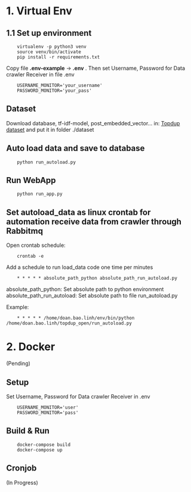 
# 1. Virtual Env
## 1.1 Set up environment
```
    virtualenv -p python3 venv
    source venv/bin/activate
    pip install -r requirements.txt
```

Copy file **.env-example** &#8594; **.env** . Then set Username, Password for Data crawler Receiver in file .env
```
    USERNAME_MONITOR='your_username'
    PASSWORD_MONITOR='your_pass'
```

## Dataset
Download database, tf-idf-model, post_embedded_vector... in: [Topdup dataset](https://drive.google.com/drive/folders/1UcSU9CcTtv3o1mPuLpmFYrhEK2fJcTuC?usp=sharing) and put it in folder ./dataset

## Auto load data and save to database
```
    python run_autoload.py
```

## Run WebApp
```
    python run_app.py
```
## Set autoload_data as linux crontab for automation receive data from crawler through Rabbitmq

Open crontab schedule: 
```
    crontab -e
```
Add a schedule to run load_data code one time per minutes
```
    * * * * * absolute_path_python absolute_path_run_autoload.py
```
absolute_path_python: Set absolute path to python environment  
absolute_path_run_autoload: Set absolute path to file run_autoload.py

Example:
```
    * * * * * /home/doan.bao.linh/env/bin/python /home/doan.bao.linh/topdup_open/run_autoload.py
```

# 2. Docker
(Pending)
## Setup
Set Username, Password for Data crawler Receiver in .env
```
    USERNAME_MONITOR='user'
    PASSWORD_MONITOR='pass'
```
## Build & Run
```
    docker-compose build
    docker-compose up
```
## Cronjob
(In Progress)
